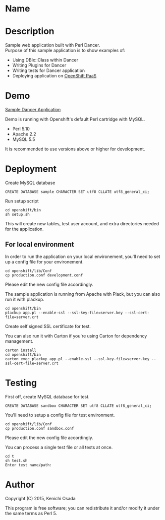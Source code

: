 # Name

# Description

Sample web application built with Perl Dancer.  
Purpose of this sample application is to show examples of:
  * Using DBIx::Class within Dancer  
  * Writing Plugins for Dancer  
  * Writing tests for Dancer application  
  * Deploying application on [OpenShift PaaS](https://www.openshift.com/)  

# Demo

[Sample Dancer Application](http://sample-dancerapp.rhcloud.com)  

Demo is running with Openshift's default Perl cartridge with MySQL.  
  * Perl 5.10  
  * Apache 2.2  
  * MySQL 5.5  

It is recommended to use versions above or higher for development. 

# Deployment

Create MySQL database 

    CREATE DATABASE sample CHARACTER SET utf8 CLLATE utf8_general_ci;

Run setup script

    cd openshift/bin
    sh setup.sh  

This will create new tables, test user account, and extra directories needed for the application.  

## For local environment

In order to run the application on your local environement, you'll need to set up a config file for your environement.  

    cd openshift/lib/Conf
    cp production.conf development.conf

Please edit the new config file accordingly.  

The sample application is running from Apache with Plack, but you can also run it with plackup.  

    cd openshift/bin
    plackup app.pl --enable-ssl --ssl-key-file=server.key --ssl-cert-file=server.crt

Create self signed SSL certificate for test.  

You can also run it with Carton if you're using Carton for dependency management.  

    carton install
    cd openshift/bin
    carton exec plackup app.pl --enable-ssl --ssl-key-file=server.key --ssl-cert-file=server.crt

# Testing

First off, create MySQL database for test.  

    CREATE DATABASE sandbox CHARACTER SET utf8 CLLATE utf8_general_ci;

You'll need to setup a config file for test environment.  

    cd openshift/lib/Conf
    cp production.conf sandbox.conf

Please edit the new config file accordingly.  

You can process a single test file or all tests at once.  

    cd t
    sh test.sh
    Enter test name/path: 

# Author 

Copyright (C) 2015, Kenichi Osada  

This program is free software; you can redistribute it and/or modify it under the same terms as Perl 5.  


